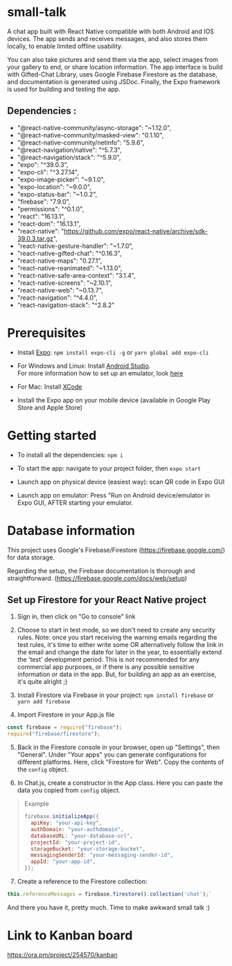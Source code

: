 # small-talk

A chat app built with React Native compatible with both Android and IOS devices. The app sends and receives messages, and also stores them locally, to enable limited offline usability.

You can also take pictures and send them via the app, select images from your gallery to end, or share location information. The app interface is build with Gifted-Chat Library, uses Google Firebase Firestore as the database, and documentation is generated using JSDoc. Finally, the Expo framework is used for building and testing the app.

## Dependencies :

- "@react-native-community/async-storage": "~1.12.0",
- "@react-native-community/masked-view": "0.1.10",
- "@react-native-community/netinfo": "5.9.6",
- "@react-navigation/native": "^5.7.3",
- "@react-navigation/stack": "^5.9.0",
- "expo": "^39.0.3",
- "expo-cli": "^3.27.14",
- "expo-image-picker": "~9.1.0",
- "expo-location": "~9.0.0",
- "expo-status-bar": "~1.0.2",
- "firebase": "7.9.0",
- "permissions": "^0.1.0",
- "react": "16.13.1",
- "react-dom": "16.13.1",
- "react-native": "https://github.com/expo/react-native/archive/sdk-39.0.3.tar.gz",
- "react-native-gesture-handler": "~1.7.0",
- "react-native-gifted-chat": "^0.16.3",
- "react-native-maps": "0.27.1",
- "react-native-reanimated": "~1.13.0",
- "react-native-safe-area-context": "3.1.4",
- "react-native-screens": "~2.10.1",
- "react-native-web": "~0.13.7",
- "react-navigation": "^4.4.0",
- "react-navigation-stack": "^2.8.2"

# Prerequisites

- Install [Expo](https://expo.io/): `npm install expo-cli -g` or `yarn global add expo-cli`

- For Windows and Linux: Install [Android Studio](https://developer.android.com/studio).<br>
  For more information how to set up an emulator, look [here](https://docs.expo.io/versions/latest/workflow/android-studio-emulator/)

- For Mac: Install [XCode](https://developer.apple.com/xcode/)

- Install the Expo app on your mobile device (available in Google Play Store and Apple Store)

# Getting started

- To install all the dependencies: `npm i`

- To start the app: navigate to your project folder, then `expo start`

- Launch app on physical device (easiest way): scan QR code in Expo GUI

- Launch app on emulator: Press "Run on Android device/emulator in Expo GUI, AFTER starting your emulator.

# Database information

This project uses Google's Firebase/Firestore (https://firebase.google.com/) for data storage.

Regarding the setup, the Firebase documentation is thorough and straightforward. (https://firebase.google.com/docs/web/setup)

## Set up Firestore for your React Native project

1. Sign in, then click on "Go to console" link

2. Choose to start in test mode, so we don't need to create any security rules. Note: once you start receiving the warning emails regarding the test rules, 
it's time to either write some OR alternatively follow the link in the email and change the date for later in the year, to essentially extend the 'test' development period. This is not recommended for any commercial app purposes, or if there is any possible sensitive information or data in the app. But, for building an app as an exercise,
it's quite alright ;)

3. Install Firestore via Firebase in your project: `npm install firebase` or `yarn add firebase`

4. Import Firestore in your App.js file

```javascript
const firebase = require("firebase");
require("firebase/firestore");
```

5. Back in the Firestore console in your browser, open up "Settings", then "General". Under "Your apps" you can generate configurations for different platforms. Here, click "Firestore for Web". Copy the contents of the `config` object.

6. In Chat.js, create a constructor in the App class. Here you can paste the data you copied from `config` object.

> Example
>
> ```javascript
> firebase.initializeApp({
>   apiKey: "your-api-key",
>   authDomain: "your-authdomain",
>   databaseURL: "your-database-url",
>   projectId: "your-project-id",
>   storageBucket: "your-storage-bucket",
>   messagingSenderId: "your-messaging-sender-id",
>   appId: "your-app-id",
> });
> ```

7. Create a reference to the Firestore collection:

```javascript
this.referenceMessages = firebase.firestore().collection('chat');`
```

And there you have it, pretty much. Time to make awkward small talk :)

# Link to Kanban board

https://ora.pm/project/254570/kanban


